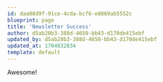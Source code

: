 ```yaml
---
id: daa08d9f-91ce-4cda-bcf6-e8869ab5552c
blueprint: page
title: 'Newsletter Success'
author: d5ab20b3-388d-4650-bb43-d170de415ebf
updated_by: d5ab20b3-388d-4650-bb43-d170de415ebf
updated_at: 1704832834
template: default
---
```

Awesome!